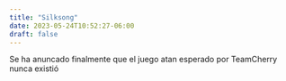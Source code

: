 ```yaml
---
title: "Silksong"
date: 2023-05-24T10:52:27-06:00
draft: false
---
```


Se ha anuncado finalmente que el juego atan esperado por TeamCherry nunca existió
